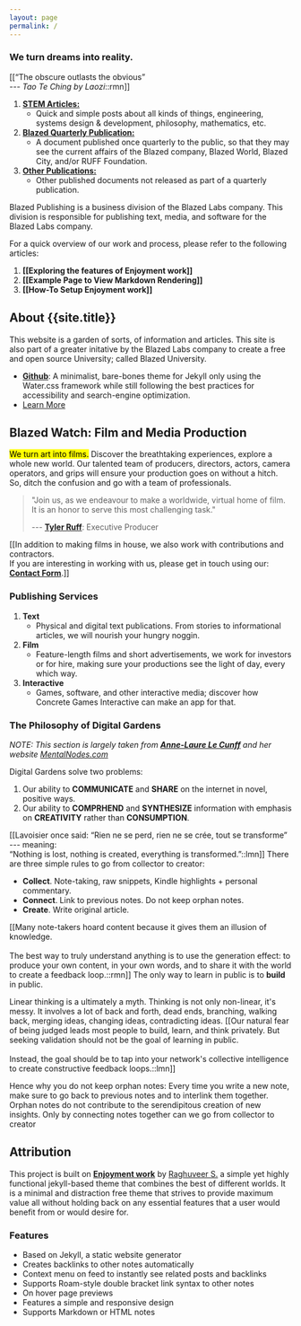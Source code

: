 ```yaml
---
layout: page
permalink: /
---
```


### We turn dreams into reality.

[[“The obscure outlasts the obvious” <br><cite>--- Tao Te Ching by Laozi</cite>::rmn]]

1. [**STEM Articles:**](/notes)
   - Quick and simple posts about all kinds of things, engineering, systems design & development, philosophy, mathematics, etc.
2. [**Blazed Quarterly Publication:**](/journals)
   - A document published once quarterly to the public, so that they may see the current affairs of the Blazed company, Blazed World, Blazed City, and/or RUFF Foundation.
3. [**Other Publications:**](/posts)
   - Other published documents not released as part of a quarterly publication.

Blazed Publishing is a business division of the Blazed Labs company.
This division is responsible for publishing text, media, and software for the Blazed Labs company. 

For a quick overview of our work and process, please refer to the following articles:

1. **[[Exploring the features of Enjoyment work]]**
2. **[[Example Page to View Markdown Rendering]]**
3. **[[How-To Setup Enjoyment work]]**

## About {{site.title}}

This website is a garden of sorts, of information and articles. This site is also part of a greater initative by the Blazed Labs company to create a free and open source University; called Blazed University.

- [**Github**](https://github.com/blazed-xyz): A minimalist, bare-bones theme for Jekyll only using the Water.css framework while still following the best practices for accessibility and search-engine optimization.
- [Learn More](https://www.blazed.xyz/about/)

## Blazed Watch: Film and Media Production

<mark>We turn art into films.</mark> Discover the breathtaking experiences, explore a whole new world. Our talented team of producers, directors, actors, camera operators, and grips will ensure your production goes on without a hitch. So, ditch the confusion and go with a team of professionals. 

> "Join us, as we endeavour to make a worldwide, virtual home of film. It is an honor to serve this most challenging task."
>
> --- [**Tyler Ruff**](https://github.com/tyler-ruff):
> Executive Producer

[[In addition to making films in house, we also work with contributions and contractors. <br> If you are interesting in working with us, please get in touch using our: [**Contact Form**](https://www.blazed.watch/contact/).]]

### Publishing Services

1. **Text**
    - Physical and digital text publications. From stories to informational articles, we will nourish your hungry noggin.
2. **Film**
    - Feature-length films and short advertisements, we work for investors or for hire, making sure your productions see the light of day, every which way.
3. **Interactive**
    - Games, software, and other interactive media; discover how Concrete Games Interactive can make an app for that.

### The Philosophy of Digital Gardens

_NOTE: This section is largely taken from [**Anne-Laure Le Cunff**](https://www.mentalnodes.com/about) and her website [MentalNodes.com](https://www.mentalnodes.com/)_

Digital Gardens solve two problems:

1. Our ability to **COMMUNICATE** and **SHARE** on the internet in novel, positive ways.
2. Our ability to **COMPRHEND** and **SYNTHESIZE** information with emphasis on **CREATIVITY** rather than **CONSUMPTION**.

[[Lavoisier once said: “Rien ne se perd, rien ne se crée, tout se transforme” --- meaning: <br>“Nothing is lost, nothing is created, everything is transformed.”::lmn]] There are three simple rules to go from collector to creator:

- **Collect**. Note-taking, raw snippets, Kindle highlights + personal commentary.
- **Connect**. Link to previous notes. Do not keep orphan notes.
- **Create**. Write original article.

[[Many note-takers hoard content because it gives them an illusion of knowledge. <br><br>The best way to truly understand anything is to use the generation effect: to produce your own content, in your own words, and to share it with the world to create a feedback loop.::rmn]] The only way to learn in public is to **build** in public.

Linear thinking is a ultimately a myth. Thinking is not only non-linear, it's messy. It involves a lot of back and forth, dead ends, branching, walking back, merging ideas, changing ideas, contradicting ideas. [[Our natural fear of being judged leads most people to build, learn, and think privately. But seeking validation should not be the goal of learning in public. <br><br>Instead, the goal should be to tap into your network's collective intelligence to create constructive feedback loops.::lmn]]

Hence why you do not keep orphan notes: Every time you write a new note, make sure to go back to previous notes and to interlink them together. Orphan notes do not contribute to the serendipitous creation of new insights. Only by connecting notes together can we go from collector to creator

## Attribution

This project is built on [**Enjoyment work**](https://github.com/raghuveerdotnet/simply-jekyll) by [Raghuveer S.](https://github.com/raghuveerdotnet) a simple yet highly functional jekyll-based theme that combines the best of different worlds. It is a minimal and distraction free theme that strives to provide maximum value all without holding back on any essential features that a user would benefit from or would desire for.

### Features

- Based on Jekyll, a static website generator
- Creates backlinks to other notes automatically
- Context menu on feed to instantly see related posts and backlinks
- Supports Roam-style double bracket link syntax to other notes
- On hover page previews
- Features a simple and responsive design
- Supports Markdown or HTML notes

